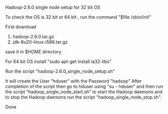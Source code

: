 Hadoop-2.6.0 single node setup for 32 bit OS

To check the OS is 32 bit or 64 bit , run the command "$file /sbin/init"

First download 

1. hadoop-2.6.0.tar.gz 
2. jdk-8u20-linux-i586.tar.gz 

save it in $HOME directory.

For 64 bit OS install
"sudo apt-get install ia32-libs"

Run the script "hadoop-2.6.0_single_node_setup.sh"

It will create the User "hduser" with the Password "hadoop"
After completion of the script then go to hduser using
"su - hduser"
and then run the script "hadoop_single_node_start.sh" to start the Hadoop daemons
and to stop the Hadoop daemons run the script "hadoop_single_node_stop.sh".

Done


